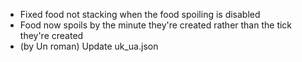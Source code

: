 - Fixed food not stacking when the food spoiling is disabled
- Food now spoils by the minute they're created rather than the tick they're created
- (by Un roman) Update uk_ua.json